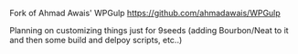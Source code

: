 Fork of Ahmad Awais' WPGulp https://github.com/ahmadawais/WPGulp

Planning on customizing things just for 9seeds (adding Bourbon/Neat to it and then some build and delpoy scripts, etc..)  
